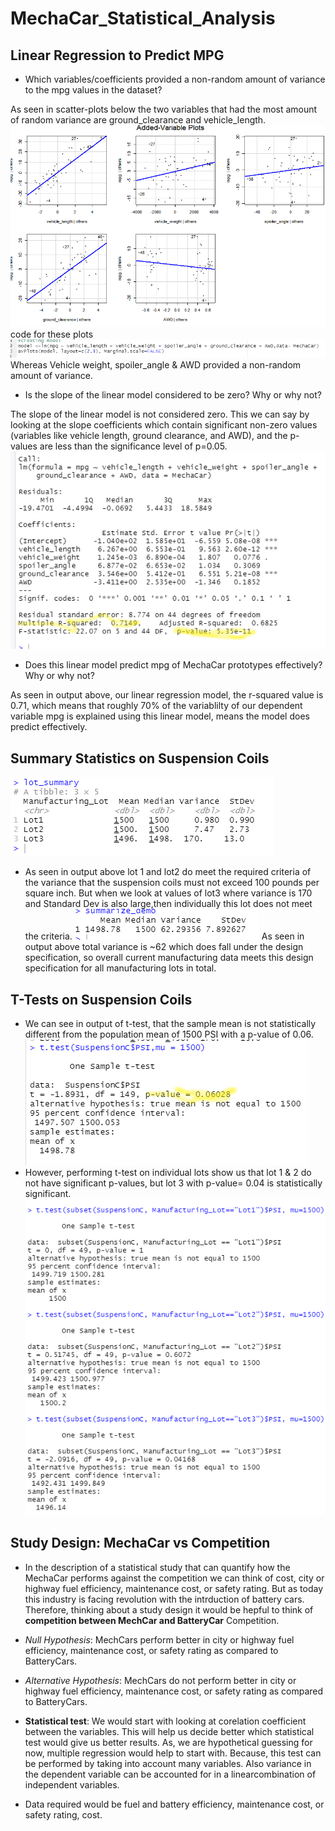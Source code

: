 # MechaCar_Statistical_Analysis
## Linear Regression to Predict MPG
- Which variables/coefficients provided a non-random amount of variance to the mpg values in the dataset?

As seen in scatter-plots below the two variables that had the most amount of random variance are ground_clearance and vehicle_length.
![figure](resource/tempsnip.png)
code for these plots
![code](resource/code.png)
Whereas Vehicle weight, spoiler_angle & AWD provided a non-random amount of variance.
- Is the slope of the linear model considered to be zero? Why or why not?

The slope of the linear model is not considered zero. This we can say by looking at the slope coefficients which contain significant non-zero values (variables like vehicle length, ground clearance, and AWD), and the p-values are less than the significance level of p=0.05.
![summary1](resource/summary2.png)
- Does this linear model predict mpg of MechaCar prototypes effectively? Why or why not?

As seen in output above, our linear regression model, the r-squared value is 0.71, which means that roughly 70% of the variablilty of our dependent variable mpg is explained using this linear model, means the model does predict effectively.

## Summary Statistics on Suspension Coils
![summary](resource/lot_summary.png)
- As seen in output above lot 1 and lot2 do meet the required criteria of the variance that the suspension coils must not exceed 100 pounds per square inch. But when we look at values of lot3 where variance is 170 and Standard Dev is also large,then individually this lot does not meet the criteria.
![output](resource/Summary3.png) 
As seen in output above total variance is ~62 which does fall under the design specification, so overall  current manufacturing data meets this design specification for all manufacturing lots in total.
## T-Tests on Suspension Coils
- We can see in output of t-test, that the sample mean is not statistically different from the population mean of 1500 PSI with a p-value of 0.06.
![ttest](resource/t-test.png) 
- However, performing t-test on individual lots show us that lot 1 & 2 do not have significant p-values, but lot 3 with p-value= 0.04 is statistically significant.
![ttest_lot](resource/lot_test.png)

## Study Design: MechaCar vs Competition
- In the description of a statistical study that can quantify how the MechaCar performs against the competition we can think of cost, city or highway fuel efficiency, maintenance cost, or safety rating.
But as today this industry is facing revolution with the intrduction of battery cars. Therefore, thinking about a study design it would be hepful to think of **competition between MechCar and BatteryCar** Competition.
- *Null Hypothesis*: MechCars perform better in city or highway fuel efficiency, maintenance cost, or safety rating as compared to BatteryCars.

- *Alternative Hypothesis*: MechCars do not perform better in city or highway fuel efficiency, maintenance cost, or safety rating as compared to BatteryCars.
- **Statistical test**: We would start with looking at corelation coefficient between the variables. This will help us decide better which statistical test would give us better results. As, we are hypothetical guessing for now, multiple regression would help to start with. Because, this test can be performed by taking into account many variables. Also variance in the dependent variable can be accounted for in a linearcombination of independent variables.   
- Data required would be fuel and battery efficiency, maintenance cost, or safety rating, cost.